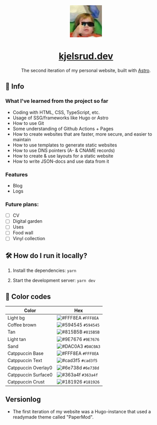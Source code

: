 <div align="center">
  <img alt="logo" src="/src/static/coolkid.png" width="100" />
</div>
<h1 align="center">
  <a href="https://kjelsrud.dev">kjelsrud.dev</a>
</h1>
<p align="center">
  The second iteration of my personal website, built with <a href="https://astro.build/">Astro</a>.
</p>

## 📝 Info

### What I've learned from the project so far

- Coding with HTML, CSS, TypeScript, etc.
- Usage of SSG/frameworks like Hugo or Astro
- How to use Git
- Some understanding of Github Actions + Pages
- How to create websites that are faster, more secure, and easier to maintain
- How to use templates to generate static websites
- How to use DNS pointers (A- & CNAME records)
- How to create & use layouts for a static website
- How to write JSON-docs and use data from it

### Features

- Blog
- Logs

### Future plans:

- [ ] CV
- [ ] Digital garden
- [ ] Uses
- [ ] Food wall
- [ ] Vinyl collection

## 🛠️ How do I run it locally?

1. Install the dependencies: `yarn`

2. Start the development server: `yarn dev`

## 🎨 Color codes
| Color | Hex |
|-|-|
| Light bg | ![#FFF8EA](https://via.placeholder.com/10/FFF8EA?text=+) `#FFF8EA` |
| Coffee brown | ![#594545](https://via.placeholder.com/10/594545?text=+) `#594545` |
| Tan | ![#815B5B](https://via.placeholder.com/10/815B5B?text=+) `#815B5B` |
| Light tan | ![#9E7676](https://via.placeholder.com/10/9E7676?text=+) `#9E7676` |
| Sand | ![#DAC0A3](https://via.placeholder.com/10/DAC0A3?text=+) `#DAC0A3` |
| Catppuccin Base | ![#FFF8EA](https://via.placeholder.com/10/FFF8EA?text=+) `#FFF8EA` |
| Catppuccin Text | ![#cad3f5](https://via.placeholder.com/10/cad3f5?text=+) `#cad3f5` |
| Catppuccin Overlay0 | ![#6e738d](https://via.placeholder.com/10/6e738d?text=+) `#6e738d` |
| Catppuccin Surface0 | ![#363a4f](https://via.placeholder.com/10/363a4f?text=+) `#363a4f` |
| Catppuccin Crust | ![#181926](https://via.placeholder.com/10/181926?text=+) `#181926` |

## Versionlog
- The first iteration of my website was a Hugo-instance that used a readymade theme called "PaperMod".